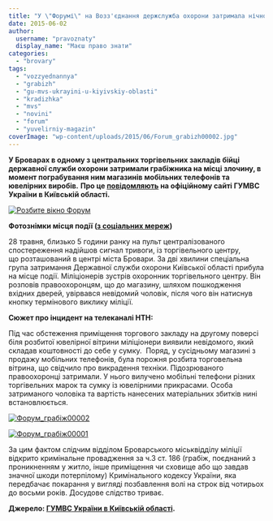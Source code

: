 ```yaml
---
title: "У \"Форумі\" на Возз'єднання держслужба охорони затримала нічного грабіжника"
date: 2015-06-02
author: 
  username: "pravoznaty"
  display_name: "Маєш право знати"
categories: 
  - "brovary"
tags: 
  - "vozzyednannya"
  - "grabizh"
  - "gu-mvs-ukrayini-u-kiyivskiy-oblasti"
  - "kradizhka"
  - "mvs"
  - "novini"
  - "forum"
  - "yuvelirniy-magazin"
coverImage: "wp-content/uploads/2015/06/Forum_grabizh00002.jpg"
---
```


**У Броварах в одному з центральних торгівельних закладів бійці державної служби охорони затримали грабіжника на місці злочину, в момент пограбування ним магазинів мобільних телефонів та ювелірних виробів.** **Про це [повідомляють](https://www.mvs.gov.ua/mvs/control/kyivska/uk/publish/article/161064;jsessionid=332265307AB0B035E4F7F855AF0C8674) на офіційному сайті ГУМВС України в Київській області.**

[![Розбите вікно Форум](https://mpz.brovary.org/wp-content/uploads/2015/06/Rozbite-vikno-Forum.png)](https://mpz.brovary.org/wp-content/uploads/2015/06/Rozbite-vikno-Forum.png)

**Фотознімки місця події ([з соціальних мереж](https://www.facebook.com/pravo.znaty.brovary/posts/803036713137910))**

28 травня, близько 5 години ранку на пульт централізованого спостереження надійшов сигнал тривоги, із торгівельного центру, що розташований в центрі міста Бровари. За дві хвилини спеціальна група затримання Державної служби охорони Київської області прибула на місце події. Міліціонерів зустрів охоронник торгівельного центру. Він розповів правоохоронцям, що до магазину, шляхом пошкодження вхідних дверей, увірвався невідомий чоловік, після чого він натиснув кнопку термінового виклику міліції.

**Сюжет про інцидент на телеканалі НТН:**

Під час обстеження приміщення торгового закладу на другому поверсі біля розбитої ювелірної вітрини міліціонери виявили невідомого, який складав коштовності до себе у сумку.  Поряд, у сусідньому магазині з продажу мобільних телефонів, була порожня розбита торговельна вітрина, що свідчило про викрадення техніки. Підозрюваного правоохоронці затримали. У нього вилучено мобільні телефони різних торгівельних марок та сумку із ювелірними прикрасами. Особа затриманого чоловіка та вартість нанесених матеріальних збитків нині встановлюється.

[![Форум_грабіж00002](https://mpz.brovary.org/wp-content/uploads/2015/06/Forum_grabizh00002.jpg)](https://mpz.brovary.org/wp-content/uploads/2015/06/Forum_grabizh00002.jpg)

[![Форум_грабіж00001](https://mpz.brovary.org/wp-content/uploads/2015/06/Forum_grabizh00001.jpg)](https://mpz.brovary.org/wp-content/uploads/2015/06/Forum_grabizh00001.jpg)

За цим фактом слідчим відділом Броварського міськвідділу міліції відкрито кримінальне провадження за ч.3 ст. 186 (грабіж, поєднаний з проникненням у житло, інше приміщення чи сховище або що завдав значної шкоди потерпілому) Кримінального кодексу України, яка передбачає покарання у вигляді позбавлення волі на строк від чотирьох до восьми років. Досудове слідство триває.

**Джерело: [ГУМВС України в Київській області](https://www.mvs.gov.ua/mvs/control/kyivska/uk/publish/article/161064;jsessionid=332265307AB0B035E4F7F855AF0C8674).**
